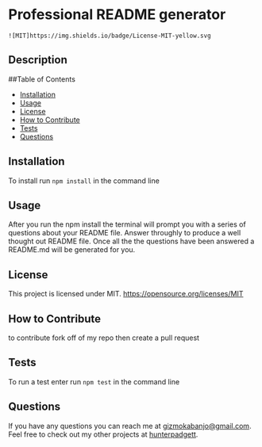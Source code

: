 
  # Professional README generator
    ![MIT]https://img.shields.io/badge/License-MIT-yellow.svg

  ## Description
  
  ##Table of Contents

  - [Installation](#installation)
  - [Usage](#usage)
  - [License](#license)
  - [How to Contribute](#how_to_contribute)
  - [Tests](#tests)
  - [Questions](#questions)
  
  ## Installation

  To install run ```npm install``` in the command line

  ## Usage

  After you run the npm install the terminal will prompt you with a series of questions about your README file. Answer throughly to produce a well thought out README file. Once all the the questions have been answered a README.md will be generated for you.

  ## License
      
This project is licensed under MIT.
  https://opensource.org/licenses/MIT


  ## How to Contribute

  to contribute fork off of my repo then create a pull request

  ## Tests

  To run a test enter run ```npm test``` in the command line

  ## Questions

  If you have any questions you can reach me at gizmokabanjo@gmail.com. Feel free to check out my other projects at [hunterpadgett](https://www.github.com/hunterpadgett.com).
